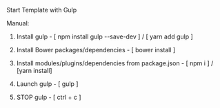 Start Template with Gulp

Manual:

1. Install gulp - [ npm install gulp --save-dev ] / [ yarn add gulp ]

2. Install Bower packages/dependencies - [ bower install ]

3. Install modules/plugins/dependencies from package.json - [ npm i ] / [yarn install]

4. Launch gulp - [ gulp ]

5. STOP gulp - [ ctrl + c ]